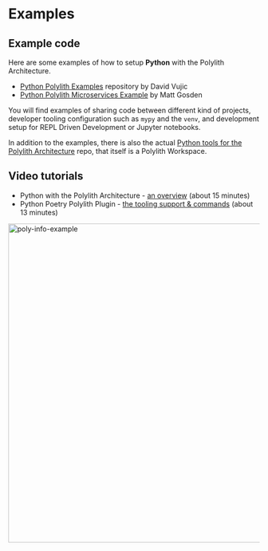 # Examples

## Example code
Here are some examples of how to setup __Python__ with the Polylith Architecture.

- [Python Polylith Examples](https://github.com/DavidVujic/python-polylith-example) repository by David Vujic
- [Python Polylith Microservices Example](https://github.com/ttamg/python-polylith-microservices-example) by Matt Gosden

You will find examples of sharing code between different kind of projects, developer tooling configuration such as `mypy` and the `venv`,
and development setup for REPL Driven Development or Jupyter notebooks.

In addition to the examples, there is also the actual [Python tools for the Polylith Architecture](https://github.com/DavidVujic/python-polylith) repo, that itself is a Polylith Workspace.

## Video tutorials
* Python with the Polylith Architecture - [an overview](https://youtu.be/3w2ffHZb6gc) (about 15 minutes)
* Python Poetry Polylith Plugin - [the tooling support & commands](https://youtu.be/AdKpTP9pjHI) (about 13 minutes)


<img width="640" alt="poly-info-example" src="https://user-images.githubusercontent.com/301286/203044825-b84371e8-caa8-4f85-8c94-4a5f3af887d6.png">
